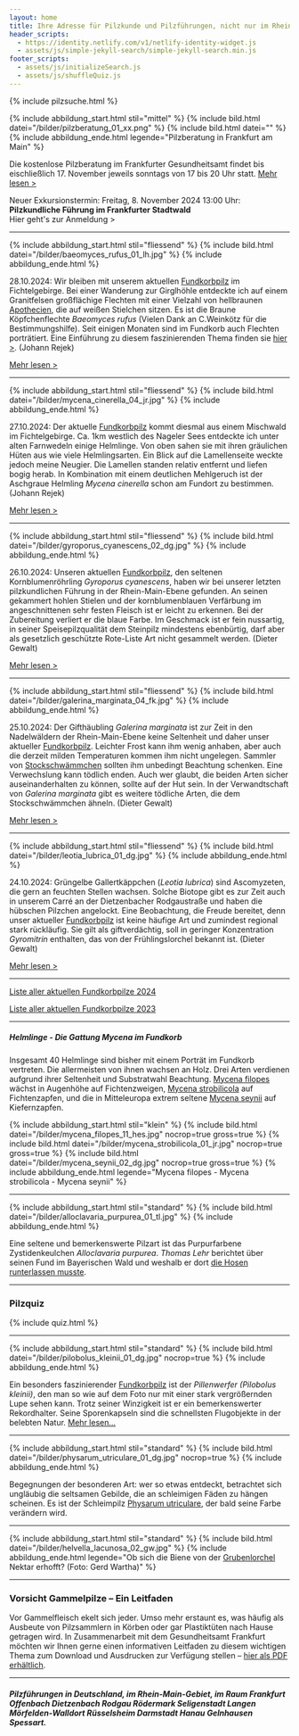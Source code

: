 ```yaml
---
layout: home
title: Ihre Adresse für Pilzkunde und Pilzführungen, nicht nur im Rhein-Main-Gebiet
header_scripts:
  - https://identity.netlify.com/v1/netlify-identity-widget.js
  - assets/js/simple-jekyll-search/simple-jekyll-search.min.js
footer_scripts:
  - assets/js/initializeSearch.js
  - assets/js/shuffleQuiz.js
---
```

{% include pilzsuche.html %}

{% include abbildung_start.html stil="mittel" %}
{% include bild.html datei="/bilder/pilzberatung_01_xx.png" %}
{% include bild.html datei="" %}
{% include abbildung_ende.html legende="Pilzberatung in Frankfurt am Main" %}

Die kostenlose Pilzberatung im Frankfurter Gesundheitsamt findet bis eischließlich 17. November jeweils sonntags von 17 bis 20 Uhr statt. [Mehr lesen >](/termine)

Neuer Exkursionstermin: Freitag, 8. November 2024 13:00 Uhr: **Pilzkundliche Führung im Frankfurter Stadtwald**\
Hier geht's zur Anmeldung >

- - -

{% include abbildung_start.html stil="fliessend" %}
{% include bild.html datei="/bilder/baeomyces_rufus_01_lh.jpg" %}
{% include abbildung_ende.html %}

28.10.2024: Wir bleiben mit unserem aktuellen [Fundkorbpilz](AA "Glossar-") im Fichtelgebirge. Bei einer Wanderung zur Girglhöhle entdeckte ich auf einem Granitfelsen großflächige Flechten mit einer Vielzahl von hellbraunen [Apothecien](Apothecien "Glossar"), die auf weißen Stielchen sitzen. Es ist die Braune Köpfchenflechte *Baeomyces rufus* (Vielen Dank an C.Weinkötz für die Bestimmungshilfe). Seit einigen Monaten sind im Fundkorb auch Flechten porträtiert. Eine Einführung zu diesem faszinierenden Thema finden sie [hier >](/verwandt/flechten). (Johann Rejek)

[Mehr lesen >](pilze/baeomyces-rufus-braune-köpfchenflechte#)

<div style="clear:  both"></div>

- - -

{% include abbildung_start.html stil="fliessend" %}
{% include bild.html datei="/bilder/mycena_cinerella_04_jr.jpg" %}
{% include abbildung_ende.html %}

27.10.2024: Der aktuelle [Fundkorbpilz](AA "Glossar-") kommt diesmal aus einem Mischwald im Fichtelgebirge. Ca. 1km westlich des Nageler Sees entdeckte ich unter alten Farnwedeln einige Helmlinge. Von oben sahen sie mit ihren gräulichen Hüten aus wie viele Helmlingsarten. Ein Blick auf die Lamellenseite weckte jedoch meine Neugier. Die Lamellen standen relativ entfernt und liefen bogig herab. In Kombination mit einem deutlichen Mehlgeruch ist der Aschgraue Helmling *Mycena cinerella* schon am Fundort zu bestimmen. (Johann Rejek)

[Mehr lesen >](/pilze/mycena-cinerella-aschgrauer-helmling)

<div style="clear:  both"></div>

- - -

{% include abbildung_start.html stil="fliessend" %}
{% include bild.html datei="/bilder/gyroporus_cyanescens_02_dg.jpg" %}
{% include abbildung_ende.html %}

26.10.2024: Unseren aktuellen [Fundkorbpilz](AA "Glossar-"), den seltenen Kornblumenröhrling *Gyroporus cyanescens*, haben wir bei unserer letzten pilzkundlichen Führung in der Rhein-Main-Ebene gefunden. An seinen gekammert hohlen Stielen und der kornblumenblauen Verfärbung im angeschnittenen sehr festen Fleisch ist er leicht zu erkennen. Bei der Zubereitung verliert er die blaue Farbe. Im Geschmack ist er fein nussartig, in seiner Speisepilzqualität dem Steinpilz mindestens ebenbürtig, darf aber als gesetzlich geschützte Rote-Liste Art nicht gesammelt werden. (Dieter Gewalt)

[Mehr lesen >](/pilze/gyroporus-cyanescens-kornblumenröhrling)

<div style="clear:  both"></div>

- - -

{% include abbildung_start.html stil="fliessend" %}
{% include bild.html datei="/bilder/galerina_marginata_04_fk.jpg" %}
{% include abbildung_ende.html %}

25.10.2024: Der Gifthäubling *Galerina marginata* ist zur Zeit in den Nadelwäldern der Rhein-Main-Ebene keine Seltenheit und daher unser aktueller [Fundkorbpilz](AA "Glossar-"). Leichter Frost kann ihm wenig anhaben, aber auch die derzeit milden Temperaturen kommen ihm nicht ungelegen. Sammler von [Stockschwämmchen](/pilze/kuehneromyces-mutabilis-stockschwämmchen) sollten ihm unbedingt Beachtung schenken. Eine Verwechslung kann tödlich enden. Auch wer glaubt, die beiden Arten sicher auseinanderhalten zu können, sollte auf der Hut sein. In der Verwandtschaft von *Galerina marginata* gibt es weitere tödliche Arten, die dem Stockschwämmchen ähneln. (Dieter Gewalt)

[Mehr lesen >](/pilze/galerina-marginata-gifthäubling)

<div style="clear:  both"></div>

- - -

{% include abbildung_start.html stil="fliessend" %}
{% include bild.html datei="/bilder/leotia_lubrica_01_dg.jpg" %}
{% include abbildung_ende.html %}

24.10.2024: Grüngelbe Gallertkäppchen (*Leotia lubrica*) sind Ascomyzeten, die gern an feuchten Stellen wachsen. Solche Biotope gibt es zur Zeit auch in unserem Carré an der Dietzenbacher Rodgaustraße und haben die hübschen Pilzchen angelockt. Eine Beobachtung, die Freude bereitet, denn unser aktueller [Fundkorbpilz](AA "Glossar-") ist keine häufige Art und zumindest regional stark rückläufig. Sie gilt als giftverdächtig, soll in geringer Konzentration *Gyromitrin* enthalten, das von der Frühlingslorchel bekannt ist. (Dieter Gewalt)

[Mehr lesen >](/pilze/leotia-lubrica-grüngelbes-gallertkäppchen)

<div style="clear:  both"></div>

- - -

[Liste aller aktuellen Fundkorbpilze 2024](/artikel/liste-aller-aktuellen-fundkorbpilze-2024.html)

[Liste aller aktuellen Fundkorbpilze 2023](/artikel/liste-aller-aktuellen-fundkorbpilze-2023.html)

- - -

##### Helmlinge - Die Gattung *Mycena* im Fundkorb

Insgesamt 40 Helmlinge sind bisher mit einem Porträt im Fundkorb vertreten. Die allermeisten von ihnen wachsen an Holz. Drei Arten verdienen aufgrund ihrer Seltenheit und Substratwahl Beachtung. [Mycena filopes](/pilze/mycena-filopes-zerbrechlicher-fadenhelmling) wächst in Augenhöhe auf Fichtenzweigen, [Mycena strobilicola](/pilze/mycena-strobilicola-fichtenzapfenhelmling) auf Fichtenzapfen, und die in Mitteleuropa extrem seltene [Mycena seynii](/pilze/mycena-seynii-mediterraner-kiefernzapfenhelmling) auf Kiefernzapfen.

{% include abbildung_start.html stil="klein" %}
{% include bild.html datei="/bilder/mycena_filopes_11_hes.jpg" nocrop=true gross=true %}
{% include bild.html datei="/bilder/mycena_strobilicola_01_jr.jpg" nocrop=true gross=true %}
{% include bild.html datei="/bilder/mycena_seynii_02_dg.jpg" nocrop=true gross=true %}
{% include abbildung_ende.html legende="Mycena filopes - Mycena strobilicola - Mycena seynii" %}

- - -

{% include abbildung_start.html stil="standard" %}
{% include bild.html datei="/bilder/alloclavaria_purpurea_01_tl.jpg" %}
{% include abbildung_ende.html %}

Eine seltene und bemerkenswerte Pilzart ist das Purpurfarbene Zystidenkeulchen *Alloclavaria purpurea*. *Thomas Lehr* berichtet über seinen Fund im Bayerischen Wald und weshalb er dort [die Hosen runterlassen musste](/pilze/alloclavaria-purpurea-purpurfarbenes-zystidenkeulchen).

- - -

### Pilzquiz

{% include quiz.html %}

- - -

{% include abbildung_start.html stil="standard" %}
{% include bild.html datei="/bilder/pilobolus_kleinii_01_dg.jpg" nocrop=true %}
{% include abbildung_ende.html %}

Ein besonders faszinierender [Fundkorbpilz](AA "Glossar-") ist der *Pillenwerfer (Pilobolus kleinii)*, den man so wie auf dem Foto nur mit einer stark vergrößernden Lupe sehen kann. Trotz seiner Winzigkeit ist er ein bemerkenswerter Rekordhalter. Seine Sporenkapseln sind die schnellsten Flugobjekte in der belebten Natur. [Mehr lesen...](/pilze/pilobolus-kleinii-pillenwerfer)

- - -

{% include abbildung_start.html stil="standard" %}
{% include bild.html datei="/bilder/physarum_utriculare_01_dg.jpg" nocrop=true %}
{% include abbildung_ende.html %}

Begegnungen der besonderen Art: wer so etwas entdeckt, betrachtet sich ungläubig die seltsamen Gebilde, die an schleimigen Fäden zu hängen scheinen. Es ist der Schleimpilz [Physarum utriculare](/pilze/physarum-utriculare-fadenfruchtschleimpilz), der bald seine Farbe verändern wird.

- - -

{% include abbildung_start.html stil="standard" %}
{% include bild.html datei="/bilder/helvella_lacunosa_02_gw.jpg" %}
{% include abbildung_ende.html legende="Ob sich die Biene von der <a href='/pilze/helvella-lacunosa-grubenlorchel'>Grubenlorchel</a> Nektar erhofft?  (Foto: Gerd Wartha)" %}

- - -

### Vorsicht Gammelpilze – Ein Leitfaden

Vor Gammelfleisch ekelt sich jeder. Umso mehr erstaunt es, was häufig als Ausbeute von Pilzsammlern in Körben oder gar Plastiktüten nach Hause getragen wird. In Zusammenarbeit mit dem Gesundheitsamt Frankfurt möchten wir Ihnen gerne einen informativen Leitfaden zu diesem wichtigen Thema zum Download und Ausdrucken zur Verfügung stellen – [hier als PDF erhältlich](/assets/docs/Fundkorb.de-Gammelpilze.pdf).

- - -

##### Pilzführungen in Deutschland, im Rhein-Main-Gebiet, im Raum Frankfurt Offenbach Dietzenbach Rodgau Rödermark Seligenstadt Langen Mörfelden-Walldort Rüsselsheim Darmstadt Hanau Gelnhausen Spessart.